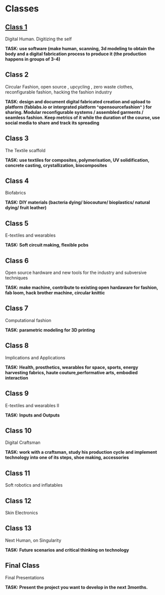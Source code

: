 # Classes

## [Class 1](./classes/01_digital_human)
Digital Human. Digitizing the self

**TASK: use software (make human, scanning, 3d modeling to obtain the body and a digital fabrication process to produce it (the production happens in groups of 3-4)**

## Class 2  
Circular Fashion, open source , upcycling , zero waste clothes, reconfigurable fashion, hacking the fashion industry

**TASK: design and document digital fabricated creation and upload to platform (fablabs.io or intergrated platform ^opensourcefashion^ ) for sharing. Modular reconfigurable systems / assembled garments / seamless fashion.
Keep metrics of it while the duration of the course, use social media to share and track its spreading**

## Class 3
The Textile scaffold

**TASK: use textiles for composites, polymerisation, UV solidification, concrete casting, crystallization, biocomposites**

## Class 4 
Biofabrics

**TASK: DIY materials (bacteria dying/ biocouture/ bioplastics/ natural dying/ fruit leather)**

## Class 5 
E-textiles and wearables

**TASK: Soft circuit making, flexible pcbs**

## Class 6
Open source hardware and new tools for the industry and subversive techniques 

**TASK: make machine, contribute to existing open hardaware for fashion, fab loom, hack brother machine, circular knittic**

## Class 7
Computational fashion

**TASK: parametric modeling for 3D printing**

## Class 8
Implications and Applications

**TASK: Health, prosthetics, wearables for space, sports, energy harvesting fabrics, haute couture,performative arts, embodied interaction**

## Class 9 
E-textiles and wearables II

**TASK: Inputs and Outputs**

## Class 10 
Digital Craftsman

**TASK: work with a craftsman, study his production cycle and implement technology into one of its steps, shoe making, accessories**


## Class 11
Soft robotics and inflatables

## Class 12
Skin Electronics

## Class 13
Next Human, on Singularity

**TASK: Future scenarios and critical thinking on technology**

## Final Class 

Final Presentations 

**TASK: Present the project you want to develop in the next 3months.**
